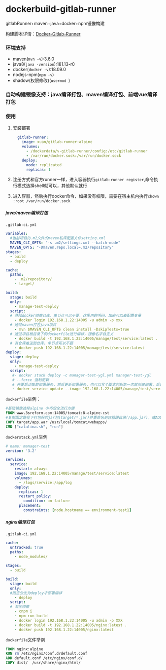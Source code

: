 # dockerbuild-gitlab-runner
gitlabRunner+maven+java+docker+npm镜像构建

构建脚本详情：[Docker-Gitlab-Runner](http://blog.iexxk.com/2018/07/31/Docker-Gitlab-Runner/)

### 环境支持

* maven(`mvn -v`):3.6.0
* java8(`java -version`):181.13-r0
* docker(`docker -v`):18.09.0
* nodejs-npm(`npm -v`)
* shadow(权限修改)(`usermod `)

### 自动构建镜像支持：java编译打包、maven编译打包、前端vue编译打包

### 使用

1. 安装部署

   ```yaml
     gitlab-runner:
       image: xuan/gitlab-runner:alpine
       volumes:
         - /dockerdata/v-gitlab-runner/config:/etc/gitlab-runner
         - /var/run/docker.sock:/var/run/docker.sock
       deploy:
         mode: replicated
         replicas: 1
   ```

2. 注册方式和官方runner一样，进入容器执行`gitlab-runner register`,命令执行模式选择shell就可以，其他默认就行

3. 进入容器，然后执行docker命令，如果没有权限，需要在宿主机内执行`chown :root /var/run/docker.sock`

##### java/maven编译打包

`.gitlab-ci.yml`

```yaml
variables:
  #当前项目的.m2文件的maven私库配置文件setting.xml
  MAVEN_CLI_OPTS: "-s .m2/settings.xml --batch-mode"
  MAVEN_OPTS: "-Dmaven.repo.local=.m2/repository"
stages:
  - build
  - deploy

cache:
  paths:
    - .m2/repository/
    - target/

build:
  stage: build
  only:
    - manage-test-deploy
  script:
  # 登陆docker镜像仓库，单节点可以不要，这里用的明码，加密可以去配置变量
    - docker login 192.168.1.22:14005 -u admin -p xxx
  # 通过maven打包java项目  
    - mvn $MAVEN_CLI_OPTS clean install -DskipTests=true
  # 通过项目根目录下的dockerfile进行编译，镜像名字自定义
    - docker build -t 192.168.1.22:14005/manage/test/service:latest .
  # 有仓库推送到仓库，单节点可以不要  
    - docker push 192.168.1.22:14005/manage/test/service:latest
deploy:
  stage: deploy
  only:
    - manage-test-deploy
  script:
   #- docker stack deploy -c manager-test-ygl.yml manager-test-ygl
   # --force 强制更新
   # 先要启动集群部署服务，然后更新部署服务，也可以写个脚本判断第一次就创建部署，后面就更新
   - docker service update --image 192.168.1.22:14005/manage/test/service:latest --with-registry-auth --force manager-test-service
```

`dockerfile`举例：

```dockerfile
#基础镜像选择alpine 小巧安全流行方便
FROM www.3sreform.com:14005/tomcat:8-alpine-cst
#复制固定路径下打包好的jar包(target/*.jar)并重命名到容器跟目录(/app.jar)，或ADD
COPY target/app.war /usr/local/tomcat/webapps/
CMD ["catalina.sh", "run"]
```

`dockerstack.yml`举例

```yaml
# name: manager-test
version: '3.2'

services:
  service:
    restart: always
    image: 192.168.1.22:14005/manage/test/service:latest
    volumes:
      - /logs/service:/app/log
    deploy:
      replicas: 1
      restart_policy:
        condition: on-failure
      placement:
        constraints: [node.hostname == environment-test1]
```

##### nginx编译打包

`.gitlab-ci.yml`

```yaml
cache:
  untracked: true
  paths:
    - node_modules/
    
stages:
  - build

build:
  stage: build
  only:
  #限定分支为deploy才部署编译
    - deploy
  script:
  # 淘宝镜像
    - cnpm i
    - npm run build 
    - docker login 192.168.1.22:14005 -u admin -p XXX
    - docker build -t 192.168.1.22:14005/nginx:latest .
    - docker push 192.168.1.22:14005/nginx:latest

```

`dockerfile`文件举例

```dockerfile
FROM nginx:alpine
RUN rm /etc/nginx/conf.d/default.conf
ADD default.conf /etc/nginx/conf.d/ 
COPY dist/  /usr/share/nginx/html/
```











